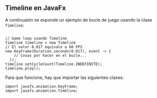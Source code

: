 ## Timeline en JavaFx

A continuaión se exponde un ejemplo de bucle de juego usando la clase `Timeline`:

```

// Game loop usando Timeline
Timeline timeline = new Timeline
// El valor 0.017 equivale a 60 FPS
new KeyFrame(Duration.seconds(0.017), event -> {
    // Cosas por hacer en el bucle...
  });                
timeline.setCycleCount(Timeline.INDEFINITE);
timeline.play();        
```

Para que funcione, hay que importar las siguientes clases:

```
import javafx.animation.KeyFrame;
import javafx.animation.Timeline;
```
